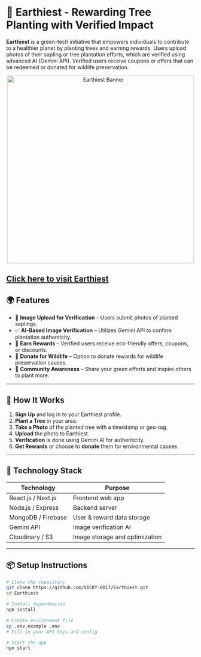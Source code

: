 # 🌱 Earthiest - Rewarding Tree Planting with Verified Impact 


**Earthiest** is a green-tech initiative that empowers individuals to contribute to a healthier planet by planting trees and earning rewards. Users upload photos of their sapling or tree plantation efforts, which are verified using advanced AI (Gemini API). Verified users receive coupons or offers that can be redeemed or donated for wildlife preservation.

<p align="center">
<img src="https://github.com/user-attachments/assets/0fbe5902-725c-4778-b0c8-86d8fa413f5d"
alt="Earthiest Banner" width="500" height="500">
</p>



[Click here to visit Earthiest](https://wyldlyf-orginal.onrender.com/)
---

## 🌍 Features

- 📸 **Image Upload for Verification** – Users submit photos of planted saplings.
- ✅ **AI-Based Image Verification** – Utilizes Gemini API to confirm plantation authenticity.
- 🎁 **Earn Rewards** – Verified users receive eco-friendly offers, coupons, or discounts.
- 🐾 **Donate for Wildlife** – Option to donate rewards for wildlife preservation causes.
- 📣 **Community Awareness** – Share your green efforts and inspire others to plant more.

---

## 🚀 How It Works

1. **Sign Up** and log in to your Earthiest profile.
2. **Plant a Tree** in your area.
3. **Take a Photo** of the planted tree with a timestamp or geo-tag.
4. **Upload** the photo to Earthiest.
5. **Verification** is done using Gemini AI for authenticity.
6. **Get Rewards** or choose to **donate** them for environmental causes.

---

## 🧠 Technology Stack

| Technology         | Purpose                             |
|--------------------|-------------------------------------|
| React.js / Next.js | Frontend web app                    |
| Node.js / Express  | Backend server                      |
| MongoDB / Firebase | User & reward data storage          |
| Gemini API         | Image verification AI               |
| Cloudinary / S3    | Image storage and optimization      |

---

## 📦 Setup Instructions

```bash
# Clone the repository
git clone https://github.com/VICKY-0017/Earthiest.git
cd Earthiest

# Install dependencies
npm install

# Create environment file
cp .env.example .env
# Fill in your API keys and config

# Start the app
npm start



